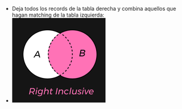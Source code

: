- Deja todos los records de la tabla derecha y combina aquellos que hagan matching de la tabla izquierda:
- ![image.png](../assets/image_1691877948890_0.png)